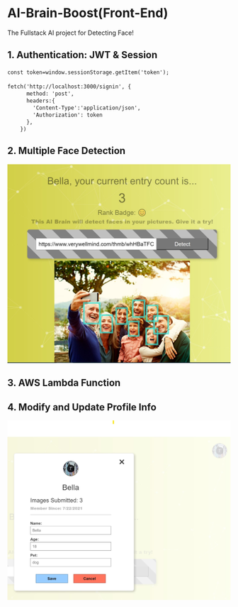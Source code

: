 # AI-Brain-Boost(Front-End)
The Fullstack AI project for Detecting Face!

## 1. Authentication: JWT & Session
```
const token=window.sessionStorage.getItem('token');

fetch('http://localhost:3000/signin', {
      method: 'post',
      headers:{
        'Content-Type':'application/json',
        'Authorization': token
      },
    })

```
## 2. Multiple Face Detection
![image](https://github.com/PikoLab/AI-Brain-Boost/blob/main/faceDetection.jpg)
## 3. AWS Lambda Function
## 4. Modify and Update Profile Info
![image](https://github.com/PikoLab/AI-Brain-Boost/blob/main/updateProfile.jpg)
